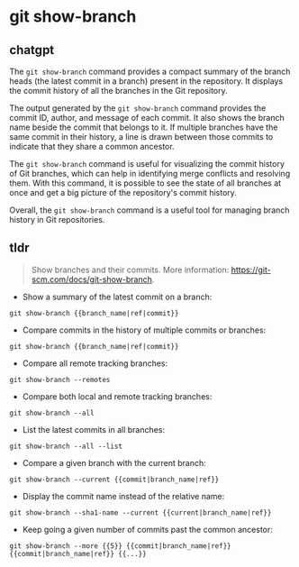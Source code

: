 # git show-branch 
## chatgpt 
The `git show-branch` command provides a compact summary of the branch heads (the latest commit in a branch) present in the repository. It displays the commit history of all the branches in the Git repository. 

The output generated by the `git show-branch` command provides the commit ID, author, and message of each commit. It also shows the branch name beside the commit that belongs to it. If multiple branches have the same commit in their history, a line is drawn between those commits to indicate that they share a common ancestor.

The `git show-branch` command is useful for visualizing the commit history of Git branches, which can help in identifying merge conflicts and resolving them. With this command, it is possible to see the state of all branches at once and get a big picture of the repository's commit history.

Overall, the `git show-branch` command is a useful tool for managing branch history in Git repositories. 

## tldr 
 
> Show branches and their commits.
> More information: <https://git-scm.com/docs/git-show-branch>.

- Show a summary of the latest commit on a branch:

`git show-branch {{branch_name|ref|commit}}`

- Compare commits in the history of multiple commits or branches:

`git show-branch {{branch_name|ref|commit}}`

- Compare all remote tracking branches:

`git show-branch --remotes`

- Compare both local and remote tracking branches:

`git show-branch --all`

- List the latest commits in all branches:

`git show-branch --all --list`

- Compare a given branch with the current branch:

`git show-branch --current {{commit|branch_name|ref}}`

- Display the commit name instead of the relative name:

`git show-branch --sha1-name --current {{current|branch_name|ref}}`

- Keep going a given number of commits past the common ancestor:

`git show-branch --more {{5}} {{commit|branch_name|ref}} {{commit|branch_name|ref}} {{...}}`
